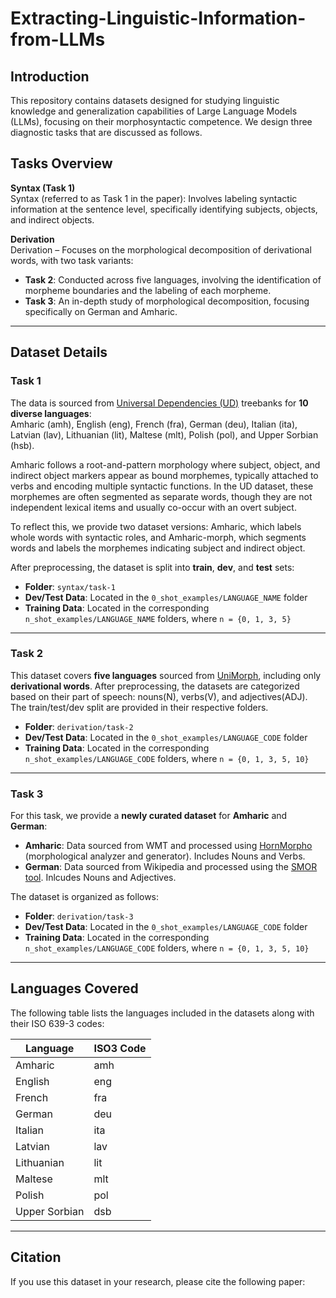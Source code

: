 # Extracting-Linguistic-Information-from-LLMs

## Introduction
This repository contains datasets designed for studying 
linguistic knowledge and generalization capabilities of Large Language Models (LLMs), focusing on their morphosyntactic competence. 
We design three diagnostic tasks that are discussed as follows.


## Tasks Overview

**Syntax (Task 1)**  
Syntax (referred to as Task 1 in the paper): Involves labeling syntactic information at the sentence level, specifically identifying subjects, objects, and indirect objects.

**Derivation**  
Derivation – Focuses on the morphological decomposition of derivational words, with two task variants:

- **Task 2**: Conducted across five languages, involving the identification of morpheme boundaries and the labeling of each morpheme.  
- **Task 3**: An in-depth study of morphological decomposition, focusing specifically on German and Amharic.

---

## Dataset Details

### Task 1
The data is sourced from [Universal Dependencies (UD)](https://universaldependencies.org/) treebanks for **10 diverse languages**:  
Amharic (amh), English (eng), French (fra), German (deu), Italian (ita), Latvian (lav), Lithuanian (lit), Maltese (mlt), Polish (pol), and Upper Sorbian (hsb).  

Amharic follows a root-and-pattern morphology where subject, object, and indirect object markers appear as bound morphemes, typically attached to verbs and encoding multiple syntactic functions. In the UD dataset, these morphemes are often segmented as separate words, though they are not independent lexical items and usually co-occur with an overt subject.

To reflect this, we provide two dataset versions: Amharic, which labels whole words with syntactic roles, and Amharic-morph, which segments words and labels the morphemes indicating subject and indirect object.

After preprocessing, the dataset is split into **train**, **dev**, and **test** sets:  
- **Folder**: `syntax/task-1`  
- **Dev/Test Data**: Located in the `0_shot_examples/LANGUAGE_NAME` folder  
- **Training Data**: Located in the corresponding `n_shot_examples/LANGUAGE_NAME` folders, where `n = {0, 1, 3, 5}`  

---

### Task 2
This dataset covers **five languages** sourced from [UniMorph](https://unimorph.github.io/), including only **derivational words**. After preprocessing, the datasets are categorized based on their part of speech: nouns(N), verbs(V), and adjectives(ADJ). The train/test/dev split are provided in their respective folders.
- **Folder**: `derivation/task-2`  
- **Dev/Test Data**: Located in the `0_shot_examples/LANGUAGE_CODE` folder  
- **Training Data**: Located in the corresponding `n_shot_examples/LANGUAGE_CODE` folders, where `n = {0, 1, 3, 5, 10}` 

---

### Task 3
For this task, we provide a **newly curated dataset** for **Amharic** and **German**:  
- **Amharic**: Data sourced from WMT and processed using [HornMorpho](https://github.com/hltdi/HornMorpho/tree/master) (morphological analyzer and generator). Includes Nouns and Verbs. 
- **German**: Data sourced from Wikipedia and processed using the [SMOR tool](https://aclanthology.org/L04-1007.pdf). Inlcudes Nouns and Adjectives.


The dataset is organized as follows:  
- **Folder**: `derivation/task-3`  
- **Dev/Test Data**: Located in the `0_shot_examples/LANGUAGE_CODE` folder  
- **Training Data**: Located in the corresponding `n_shot_examples/LANGUAGE_CODE` folders, where `n = {0, 1, 3, 5, 10}` 

---

## Languages Covered
The following table lists the languages included in the datasets along with their ISO 639-3 codes:

| Language       | ISO3 Code |
|----------------|-----------|
| Amharic        | amh       |
| English        | eng       |
| French         | fra       |
| German         | deu       |
| Italian        | ita       |
| Latvian        | lav       |
| Lithuanian     | lit       |
| Maltese        | mlt       |
| Polish         | pol       |
| Upper Sorbian  | dsb       |


---

## Citation
If you use this dataset in your research, please cite the following paper:

